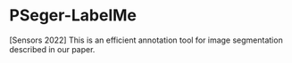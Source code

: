 # PSeger-LabelMe
[Sensors 2022] This is an efficient annotation tool for image segmentation described in our paper.
